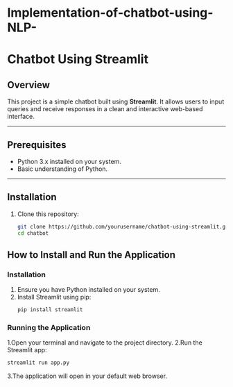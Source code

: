 # Implementation-of-chatbot-using-NLP-
# Chatbot Using Streamlit  

## Overview  
This project is a simple chatbot built using **Streamlit**. It allows users to input queries and receive responses in a clean and interactive web-based interface.  

---

## Prerequisites  
- Python 3.x installed on your system.  
- Basic understanding of Python.  

---

## Installation  

1. Clone this repository:  
   ```bash
   git clone https://github.com/yourusername/chatbot-using-streamlit.git
   cd chatbot
## How to Install and Run the Application

### Installation
1. Ensure you have Python installed on your system.
2. Install Streamlit using pip:
   ```bash
   pip install streamlit
### Running the Application
1.Open your terminal and navigate to the project directory.
2.Run the Streamlit app:
```bash
streamlit run app.py
```
3.The application will open in your default web browser.
